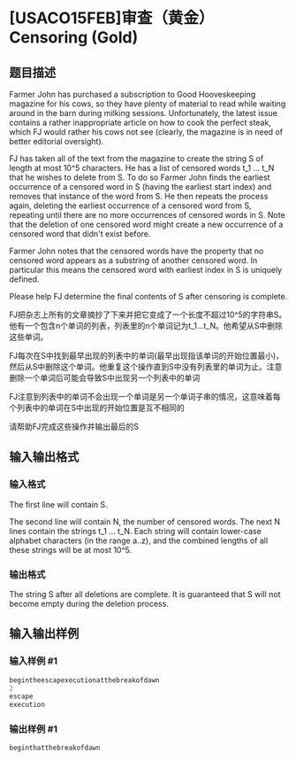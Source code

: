 # [USACO15FEB]审查（黄金）Censoring (Gold)

## 题目描述

Farmer John has purchased a subscription to Good Hooveskeeping magazine for his cows, so they have plenty of material to read while waiting around in the barn during milking sessions. Unfortunately, the latest issue contains a rather inappropriate article on how to cook the perfect steak, which FJ would rather his cows not see (clearly, the magazine is in need of better editorial oversight).

FJ has taken all of the text from the magazine to create the string S of length at most 10^5 characters. He has a list of censored words t\_1 ... t\_N that he wishes to delete from S. To do so Farmer John finds the earliest occurrence of a censored word in S (having the earliest start index) and removes that instance of the word from S. He then repeats the process again, deleting the earliest occurrence of a censored word from S, repeating until there are no more occurrences of censored words in S. Note that the deletion of one censored word might create a new occurrence of a censored word that didn't exist before.

Farmer John notes that the censored words have the property that no censored word appears as a substring of another censored word. In particular this means the censored word with earliest index in S is uniquely defined.

Please help FJ determine the final contents of S after censoring is complete.

FJ把杂志上所有的文章摘抄了下来并把它变成了一个长度不超过10^5的字符串S。他有一个包含n个单词的列表，列表里的n个单词记为t\_1...t\_N。他希望从S中删除这些单词。

FJ每次在S中找到最早出现的列表中的单词(最早出现指该单词的开始位置最小)，然后从S中删除这个单词。他重复这个操作直到S中没有列表里的单词为止。注意删除一个单词后可能会导致S中出现另一个列表中的单词

FJ注意到列表中的单词不会出现一个单词是另一个单词子串的情况，这意味着每个列表中的单词在S中出现的开始位置是互不相同的

请帮助FJ完成这些操作并输出最后的S

## 输入输出格式

### 输入格式

The first line will contain S.

The second line will contain N, the number of censored words. The next N lines contain the strings t\_1 ... t\_N. Each string will contain lower-case alphabet characters (in the range a..z), and the combined lengths of all these strings will be at most 10^5.

### 输出格式

The string S after all deletions are complete. It is guaranteed that S will not become empty during the deletion process.

## 输入输出样例

### 输入样例 #1

```cpp
begintheescapexecutionatthebreakofdawn 
2 
escape 
execution 

```
### 输出样例 #1

```cpp
beginthatthebreakofdawn 

```
